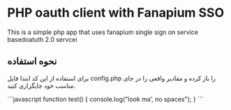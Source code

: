PHP oauth client with Fanapium SSO
==================================
This is a simple php app that uses fanapium single sign on service  basedoatuth 2.0 servcei

نحوه استفاده
------

برای استفاده از این کد ابتدا فایل config.php را باز کرده و مقادیر واقعی را در جای مناسب خود جایگزاری کنید.
</div>
```javascript
function test() {
console.log("look ma’, no spaces");
}
```